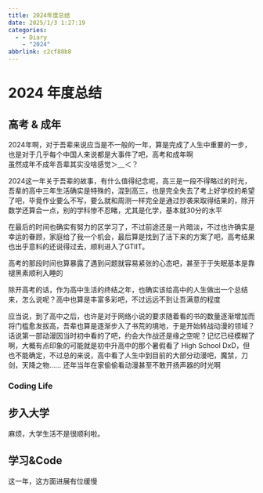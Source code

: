 ```yaml
---
title: 2024年度总结
date: 2025/1/3 1:27:19
categories:
  - - Diary
    - "2024"
abbrlink: c2cf88b8
---
```

# 2024 年度总结

## 高考 & 成年
2024年啊，对于吾辈来说应当是不一般的一年，算是完成了人生中重要的一步，也是对于几乎每个中国人来说都是大事件了吧，高考和成年啊  
虽然成年不成年吾辈其实没啥感觉＞﹏＜？  

2024这一年关于吾辈的故事，有什么值得纪念呢，高三是一段不得略过的时光，吾辈的高中三年生活确实是特殊的，混到高三，也是完全失去了考上好学校的希望了吧，毕竟作业要么不写，要么就和周测一样完全是通过抄袭来取得结果的，除开数学还算会一点，别的学科惨不忍睹，尤其是化学，基本就30分的水平    

在最后的时间也确实有努力的区学习了，不过前途还是一片暗淡，不过也许确实是幸运的眷顾，家庭给了我一个机会，最后算是找到了活下来的方案了吧，高考结果也出乎意料的还说得过去，顺利进入了GTIIT。  

高考的那段时间也算暴露了遇到问题就容易紧张的心态吧，甚至于于失眠基本是靠褪黑素顺利入睡的  

除开高考的话，作为高中生活的终结之年，也确实该给高中的人生做出一个总结来，怎么说呢？高中也算是丰富多彩吧，不过远远不到让吾满意的程度  

应当说，到了高中之后，也许是对于网络小说的要求随着看的书的数量逐渐增加而将门槛愈发拔高，吾辈也算是逐渐步入了书荒的境地，于是开始转战动漫的领域？话说第一部动漫因当时初中看的了吧，约会大作战还是缘之空呢？记忆已经模糊了啊，大概有点印象的可能就是初中升高中的那个暑假看了 High School DxD，但也不能确定，不过总的来说，高中看了人生中到目前的大部分动漫吧，魔禁，刀剑，天降之物…… 还年当年在家偷偷看动漫甚至不敢开扬声器的时光啊  

### Coding Life





## 步入大学

麻烦，大学生活不是很顺利啦。

## 学习&Code
这一年，这方面进展有位缓慢